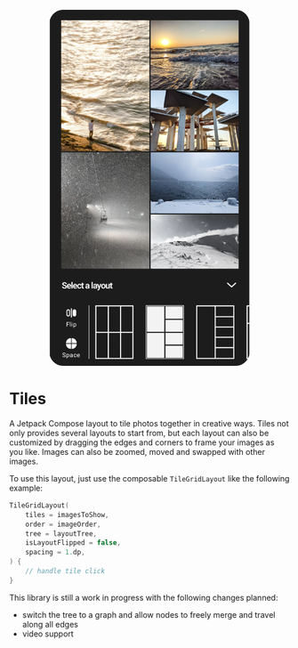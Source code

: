 <p align="center">
    <img src="images/sample.png" alt="sample image" width="360px"/>
</p>

# Tiles
A Jetpack Compose layout to tile photos together in creative ways.
Tiles not only provides several layouts to start from, but each layout can also be customized by dragging the edges and corners to frame your images as you like. 
Images can also be zoomed, moved and swapped with other images. 

To use this layout, just use the composable `TileGridLayout` like the following example:
```kotlin
TileGridLayout(
    tiles = imagesToShow,
    order = imageOrder,
    tree = layoutTree,
    isLayoutFlipped = false,
    spacing = 1.dp,
) {
    // handle tile click
}
```

This library is still a work in progress with the following changes planned:
- switch the tree to a graph and allow nodes to freely merge and travel along all edges
- video support

